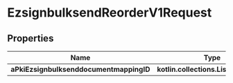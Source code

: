 
# EzsignbulksendReorderV1Request

## Properties
| Name | Type | Description | Notes |
| ------------ | ------------- | ------------- | ------------- |
| **aPkiEzsignbulksenddocumentmappingID** | **kotlin.collections.List&lt;kotlin.Int&gt;** |  |  |



